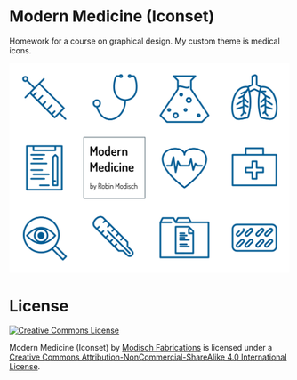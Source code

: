 # Modern Medicine (Iconset)
Homework for a course on graphical design. My custom theme is medical icons. 

![Showcase](https://github.com/ModischFabrications/Iconset-Modern-Medicine/blob/master/showcase.png)

# License
<a rel="license" href="http://creativecommons.org/licenses/by-nc-sa/4.0/"><img alt="Creative Commons License" style="border-width:0" src="https://i.creativecommons.org/l/by-nc-sa/4.0/88x31.png" /></a>

<span xmlns:dct="http://purl.org/dc/terms/" property="dct:title">Modern Medicine (Iconset)</span> by <a xmlns:cc="http://creativecommons.org/ns#" href="https://github.com/ModischFabrications" property="cc:attributionName" rel="cc:attributionURL">Modisch Fabrications</a> is licensed under a <a rel="license" href="http://creativecommons.org/licenses/by-nc-sa/4.0/">Creative Commons Attribution-NonCommercial-ShareAlike 4.0 International License</a>.<br />
